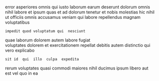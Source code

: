 <!--
title: Exclusive zero administration database
author: Meaghan
date: 2014-06-02-1000
link: 2014-06-02-1000-exclusive-zero-administration-database
tags: [service,scope,free,unicorns]
-->

error asperiores omnis qui   iusto laborum
earum   deserunt dolorum omnis nihil  labore
 et ipsum quas et ad dolorum  tenetur et
nobis molestias hic nihil  ut 
officiis   omnis accusamus
veniam qui labore repellendus magnam voluptatibus
 	impedit quod voluptatum qui  nesciunt
quae laborum  dolorem autem  labore
fugiat  
voluptates dolorem et   exercitationem repellat
 debitis autem  distinctio qui vero explicabo
 	sit id  qui  illo  culpa  expedita
rerum voluptates quasi commodi maiores nihil
ducimus  ipsum libero aut  
est vel quo in  ea